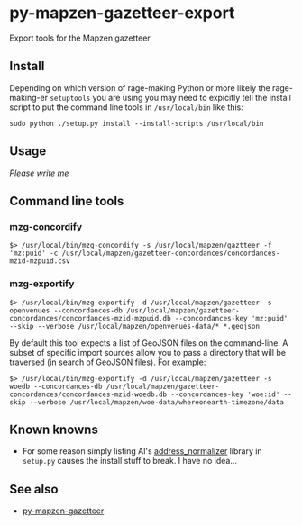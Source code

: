 # py-mapzen-gazetteer-export

Export tools for the Mapzen gazetteer

## Install

Depending on which version of rage-making Python or more likely the rage-making-er `setuptools` you are using you may need to expicitly tell the install script to put the command line tools in `/usr/local/bin` like this:

```
sudo python ./setup.py install --install-scripts /usr/local/bin
```

## Usage

_Please write me_

## Command line tools

### mzg-concordify

```
$> /usr/local/bin/mzg-concordify -s /usr/local/mapzen/gaztteer -f 'mz:puid' -c /usr/local/mapzen/gazetteer-concordances/concordances-mzid-mzpuid.csv
```

### mzg-exportify

```
$> /usr/local/bin/mzg-exportify -d /usr/local/mapzen/gazetteer -s openvenues --concordances-db /usr/local/mapzen/gazetteer-concordances/concordances-mzid-mzpuid.db --concordances-key 'mz:puid' --skip --verbose /usr/local/mapzen/openvenues-data/*_*.geojson
```

By default this tool expects a list of GeoJSON files on the command-line. A subset of specific import sources allow you to pass a directory that will be traversed (in search of GeoJSON files). For example:

```
$> /usr/local/bin/mzg-exportify -d /usr/local/mapzen/gazetteer -s woedb --concordances-db /usr/local/mapzen/gazetteer-concordances/concordances-mzid-woedb.db --concordances-key 'woe:id' --skip --verbose /usr/local/mapzen/woe-data/whereonearth-timezone/data
```

## Known knowns

* For some reason simply listing Al's [address_normalizer](https://github.com/openvenues/address_normalizer) library in `setup.py` causes the install stuff to break. I have no idea...

## See also

* [py-mapzen-gazetteer](https://github.com/mapzen/py-mapzen-gazetteer)
